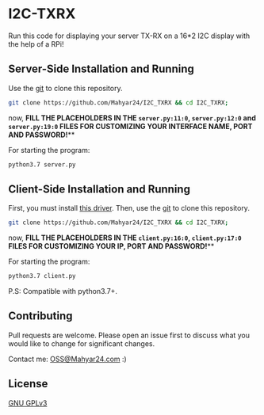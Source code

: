 # I2C-TXRX
Run this code for displaying your server TX-RX on a 16*2 I2C display with the help of a RPi!

## Server-Side Installation and Running

Use the [git](https://git-scm.com/downloads) to clone this repository.

```bash
git clone https://github.com/Mahyar24/I2C_TXRX && cd I2C_TXRX;
```
now, **FILL THE PLACEHOLDERS IN THE `server.py:11:0`, `server.py:12:0` and `server.py:19:0` FILES FOR CUSTOMIZING YOUR INTERFACE NAME, PORT AND PASSWORD!****

For starting the program:
```bash
python3.7 server.py
```

## Client-Side Installation and Running

First, you must install [this driver](https://github.com/the-raspberry-pi-guy/lcd). Then, use the [git](https://git-scm.com/downloads) to clone this repository.

```bash
git clone https://github.com/Mahyar24/I2C_TXRX && cd I2C_TXRX;
```
now, **FILL THE PLACEHOLDERS IN THE `client.py:16:0`, `client.py:17:0` FILES FOR CUSTOMIZING YOUR IP, PORT AND PASSWORD!****

For starting the program:
```bash
python3.7 client.py
```

P.S: Compatible with python3.7+.


## Contributing
Pull requests are welcome. Please open an issue first to discuss what you would like to change for significant changes.

Contact me: <OSS@Mahyar24.com> :)

## License
[GNU GPLv3 ](https://choosealicense.com/licenses/gpl-3.0/)
